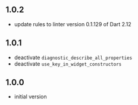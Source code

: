## 1.0.2

- update rules to linter version 0.1.129 of Dart 2.12

## 1.0.1

- deactivate `diagnostic_describe_all_properties`
- deactivate `use_key_in_widget_constructors`

## 1.0.0

- initial version
